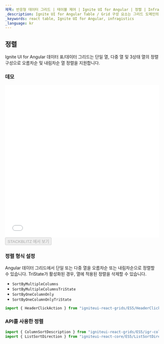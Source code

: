 ```yaml
---
제목: 반응형 데이터 그리드 | 테이블 제어 | Ignite UI for Angular | 정렬 | Infragistics
_description: Ignite UI for Angular Table / Grid 구성 요소는 그리드 도메인의 복잡성을 관리 가능한 API로 단순화하여 사용자가 데이터 컬렉션을 바인딩 할 수 있도록합니다.
_keywords: react table, Ignite UI for Angular, infragistics
_language: kr
---
```


## 정렬

Ignite UI for Angular 데이터 표/데이터 그리드는 단일 열, 다중 열 및 3상태 열의 정렬 구성으로 오름차순 및 내림차순 열 정렬을 지원합니다.

### 데모

<div class="sample-container loading" style="height: 500px">
    <iframe id="data-grid-column-sorting-iframe" src='{environment:demosBaseUrl}/grids/data-grid-column-sorting' width="100%" height="100%" seamless frameBorder="0" onload="onXPlatSampleIframeContentLoaded(this);"></iframe>
</div>
<div>
    <button data-localize="stackblitz" disabled class="stackblitz-btn"   data-iframe-id="data-grid-column-sorting-iframe" data-demos-base-url="{environment:demosBaseUrl}">STACKBLITZ 에서 보기
    </button>
</div>

<div class="divider--half"></div>

### 정렬 형식 설정

Angular 데이터 그리드에서 단일 또는 다중 열을 오름차순 또는 내림차순으로 정렬할 수 있습니다. TriState가 활성화된 경우, 열에 적용된 정렬을 삭제할 수 있습니다.

-   `SortByMultipleColumns`
-   `SortByMultipleColumnsTriState`
-   `SortByOneColumnOnly`
-   `SortByOneColumnOnlyTriState`

```ts
import { HeaderClickAction } from "igniteui-react-grids/ES5/HeaderClickAction";
```

### API를 사용한 정렬

```ts
import { ColumnSortDescription } from "igniteui-react-grids/ES5/igr-column-sort-description";
import { ListSortDirection } from "igniteui-react-core/ES5/ListSortDirection";
```
